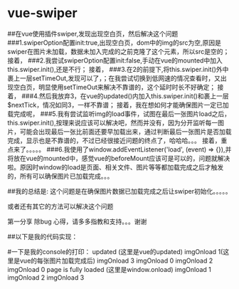 # vue-swiper

##在vue使用插件swiper,发现出现空白页，然后解决这个问题
###1.swiperOption配置init:true,出现空白页，dom中的img的src为空,原因是swiper在图片未加载，数据未加入完成的之前克隆了这个元素，所以src是空的；
接着，
###2.我尝试swiperOption配置init:false,手动在vue的mounted中加入this.swiper.init(),还是不行；
接着，
###3.在2的前提下,将this.swiper.init()外中裹上一层setTimeOut,发现可以了，；在我尝试切换到低网速的情况查看时，又出现空白页，明显使用setTimeOut来解决不靠谱的，这个延时时长不好确定；
接着，
###4.然后我放弃3，在vue的updated()内加入this.swiper.init()和裹上一层$nextTick，情况如同3，一样不靠谱；
接着，我在想如何才能确保图片一定已加载完成呢，
###5.我有尝试监听img的load事件，试图在最后一张图片load之后，this.swiper.init(),按理来说应该可以解决吧，然而并没有，因为分开监听每一图片，可能会出现最后一张比前面还要早加载出来，通过判断最后一张图片是否加载完成，显示也是不靠谱的，不过已经很接近问题的终点了，哈哈哈。。。
接着，重点来了。。。。。
###6.我使用了window.addEventListener('load', (event) => {}),并将放在vue的mounted中，感觉vue的beforeMount应该可是可以的，问题就解决啦。原因时window的load是页面、相关文件、图片等等都加载完成之后才触发的，所有可以确保图片已加载完成。。。

##我的总结是: 这个问题是在确保图片数据已加载完成之后让swiper初始化。。。。。

或者还有其它的方法可以解决这个问题

第一分享 除bug 心得，请多多指教和支持。。。谢谢

##以下是我的代码实现：
<template>
  <div class="banner">
    <swiper :options="swiperOption" ref="mySwiper">
      <swiper-slide v-for="(item, index) in bannersList" :key="index">
	        <img v-lazy="'static/'+item.prodcutImg" class="swiper-img"  v-on:load="imgOnload(index)" alt />
      </swiper-slide>
      <div class="swiper-pagination" slot="pagination"></div>
    </swiper>

  </div>
</template>

<script>
import "../../dist/static/css/swiper.css";
import { swiper, swiperSlide } from 'vue-awesome-swiper'
  export default {
    name: 'BannerSwiper',
    props:["bannersList"],
    data() {
      return {
        swiperOption: {
          loop: true,
          slidesPerView: 'auto',
          loopedSlides: 8,
          init:false,
          speed:800,
          freeMode:true,
          pagination: {
            el: '.swiper-pagination'
          },
          autoplay: {
              delay: 2000,
              stopOnLastSlide: false,
              disableOnInteraction: false
          }
        }
      }
    },
    components: {
      swiper,
      swiperSlide
    },
    computed: {
      swiper() {
        return this.$refs.mySwiper.swiper
      }
    },
    mounted() {
      window.addEventListener('load', (event) => {
        console.log('page is fully loaded');
        this.swiper.init()

      });

    },
    updated() {
      console.log("updated");
    },
    methods:{
      imgOnload(index){
        console.log("imgOnload",index);
      }
    }
  }
</script>



#一下是我的console的打印：
updated (这里是vue的updated)
imgOnload 1(这里是vue的每张图片加载完成后)
imgOnload 3
imgOnload 0
imgOnload 2
imgOnload 0
page is fully loaded (这里是window.onload)
imgOnload 1
imgOnload 2
imgOnload 3
